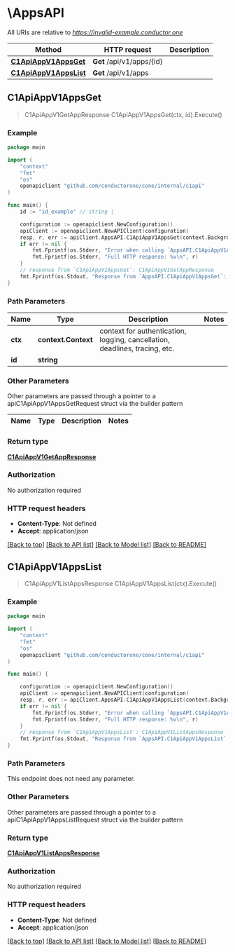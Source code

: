 # \AppsAPI

All URIs are relative to *https://invalid-example.conductor.one*

Method | HTTP request | Description
------------- | ------------- | -------------
[**C1ApiAppV1AppsGet**](AppsAPI.md#C1ApiAppV1AppsGet) | **Get** /api/v1/apps/{id} | 
[**C1ApiAppV1AppsList**](AppsAPI.md#C1ApiAppV1AppsList) | **Get** /api/v1/apps | 



## C1ApiAppV1AppsGet

> C1ApiAppV1GetAppResponse C1ApiAppV1AppsGet(ctx, id).Execute()





### Example

```go
package main

import (
    "context"
    "fmt"
    "os"
    openapiclient "github.com/conductorone/cone/internal/c1api"
)

func main() {
    id := "id_example" // string | 

    configuration := openapiclient.NewConfiguration()
    apiClient := openapiclient.NewAPIClient(configuration)
    resp, r, err := apiClient.AppsAPI.C1ApiAppV1AppsGet(context.Background(), id).Execute()
    if err != nil {
        fmt.Fprintf(os.Stderr, "Error when calling `AppsAPI.C1ApiAppV1AppsGet``: %v\n", err)
        fmt.Fprintf(os.Stderr, "Full HTTP response: %v\n", r)
    }
    // response from `C1ApiAppV1AppsGet`: C1ApiAppV1GetAppResponse
    fmt.Fprintf(os.Stdout, "Response from `AppsAPI.C1ApiAppV1AppsGet`: %v\n", resp)
}
```

### Path Parameters


Name | Type | Description  | Notes
------------- | ------------- | ------------- | -------------
**ctx** | **context.Context** | context for authentication, logging, cancellation, deadlines, tracing, etc.
**id** | **string** |  | 

### Other Parameters

Other parameters are passed through a pointer to a apiC1ApiAppV1AppsGetRequest struct via the builder pattern


Name | Type | Description  | Notes
------------- | ------------- | ------------- | -------------


### Return type

[**C1ApiAppV1GetAppResponse**](C1ApiAppV1GetAppResponse.md)

### Authorization

No authorization required

### HTTP request headers

- **Content-Type**: Not defined
- **Accept**: application/json

[[Back to top]](#) [[Back to API list]](../README.md#documentation-for-api-endpoints)
[[Back to Model list]](../README.md#documentation-for-models)
[[Back to README]](../README.md)


## C1ApiAppV1AppsList

> C1ApiAppV1ListAppsResponse C1ApiAppV1AppsList(ctx).Execute()





### Example

```go
package main

import (
    "context"
    "fmt"
    "os"
    openapiclient "github.com/conductorone/cone/internal/c1api"
)

func main() {

    configuration := openapiclient.NewConfiguration()
    apiClient := openapiclient.NewAPIClient(configuration)
    resp, r, err := apiClient.AppsAPI.C1ApiAppV1AppsList(context.Background()).Execute()
    if err != nil {
        fmt.Fprintf(os.Stderr, "Error when calling `AppsAPI.C1ApiAppV1AppsList``: %v\n", err)
        fmt.Fprintf(os.Stderr, "Full HTTP response: %v\n", r)
    }
    // response from `C1ApiAppV1AppsList`: C1ApiAppV1ListAppsResponse
    fmt.Fprintf(os.Stdout, "Response from `AppsAPI.C1ApiAppV1AppsList`: %v\n", resp)
}
```

### Path Parameters

This endpoint does not need any parameter.

### Other Parameters

Other parameters are passed through a pointer to a apiC1ApiAppV1AppsListRequest struct via the builder pattern


### Return type

[**C1ApiAppV1ListAppsResponse**](C1ApiAppV1ListAppsResponse.md)

### Authorization

No authorization required

### HTTP request headers

- **Content-Type**: Not defined
- **Accept**: application/json

[[Back to top]](#) [[Back to API list]](../README.md#documentation-for-api-endpoints)
[[Back to Model list]](../README.md#documentation-for-models)
[[Back to README]](../README.md)

